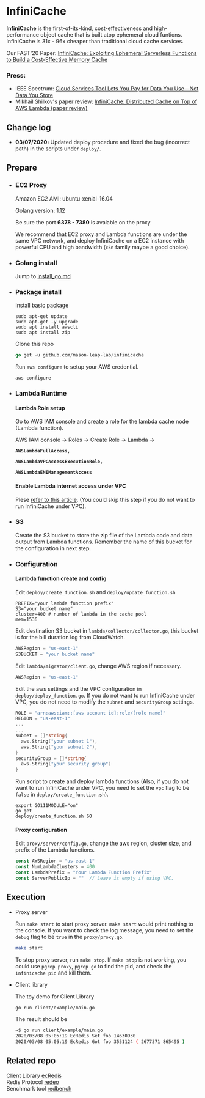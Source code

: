 # InfiniCache

**InfiniCache** is the first-of-its-kind, cost-effectiveness and high-performance object cache that is built atop ephemeral cloud funtions. InfiniCache is 31x - 96x cheaper than traditional cloud cache services.

Our FAST'20 Paper: [InfiniCache: Exploiting Ephemeral Serverless Functions to Build a Cost-Effective Memory Cache](https://www.usenix.org/conference/fast20/presentation/wang-ao)


### Press:
* IEEE Spectrum: [Cloud Services Tool Lets You Pay for Data You Use—Not Data You Store](https://spectrum.ieee.org/tech-talk/computing/networks/pay-cloud-services-data-tool-news)
* Mikhail Shilkov's paper review: [InfiniCache: Distributed Cache on Top of AWS Lambda (paper review)](https://mikhail.io/2020/03/infinicache-distributed-cache-on-aws-lambda/)

## Change log

- **03/07/2020:** Updated deploy procedure and fixed the bug (incorrect path) in the scripts under `deploy/`.

## Prepare

- ### EC2 Proxy

  Amazon EC2 AMI: ubuntu-xenial-16.04

  Golang version: 1.12

  Be sure the port **6378 - 7380** is avaiable on the proxy

  We recommend that EC2 proxy and Lambda functions are under the same VPC network, and deploy InfiniCache on a EC2 instance with powerful CPU and high bandwidth (`c5n` family maybe a good choice).

- ### Golang install

  Jump to [install_go.md](https://github.com/mason-leap-lab/infinicache/blob/master/install_go.md)

- ### Package install

  Install basic package
  ```shell
  sudo apt-get update
  sudo apt-get -y upgrade
  sudo apt install awscli
  sudo apt install zip
  ```

  Clone this repo
  ```go
  go get -u github.com/mason-leap-lab/infinicache
  ```

  Run `aws configure` to setup your AWS credential.

  ```shell
  aws configure
  ```

- ### Lambda Runtime

  #### Lambda Role setup

  Go to AWS IAM console and create a role for the lambda cache node (Lambda function).

  AWS IAM console -> Roles -> Create Role -> Lambda ->

  **`AWSLambdaFullAccess, `**

  **`AWSLambdaVPCAccessExecutionRole, `**

  **`AWSLambdaENIManagementAccess`**

  #### Enable Lambda internet access under VPC

  Plese [refer to this article](https://aws.amazon.com/premiumsupport/knowledge-center/internet-access-lambda-function/). (You could skip this step if you do not want to run InfiniCache under VPC).

- ### S3

  Create the S3 bucket to store the zip file of the Lambda code and data output from Lambda functions. Remember the name of this bucket for the configuration in next step.

- ### Configuration

  #### Lambda function create and config

  Edit `deploy/create_function.sh` and `deploy/update_function.sh`
  ```shell
  PREFIX="your lambda function prefix"
  S3="your bucket name"
  cluster=400 # number of lambda in the cache pool
  mem=1536
  ```

  Edit destination S3 bucket in `lambda/collector/collector.go`, this bucket is for the bill duration log from CloudWatch.
  ```go
  AWSRegion = "us-east-1"
  S3BUCKET = "your bucket name"
  ```

  Edit `lambda/migrator/client.go`,  change AWS region if necessary.
  ```go
  AWSRegion = "us-east-1"
  ```

  Edit the aws settings and the VPC configuration in `deploy/deploy_function.go`. If you do not want to run InfiniCache under VPC, you do not need to modify the `subnet` and `securityGroup` settings.

  ```go
  ROLE = "arn:aws:iam::[aws account id]:role/[role name]"
  REGION = "us-east-1"
  ...
  ...
  subnet = []*string{
    aws.String("your subnet 1"),
    aws.String("your subnet 2"),
  }
  securityGroup = []*string{
    aws.String("your security group")
  }
  ```

  Run script to create and deploy lambda functions (Also, if you do not want to run InfiniCache under VPC, you need to set the `vpc` flag to be `false` in `deploy/create_function.sh`).

  ```shell
  export GO111MODULE="on"
  go get
  deploy/create_function.sh 60
  ```

  #### Proxy configuration

  Edit `proxy/server/config.go`, change the aws region, cluster size, and prefix of the Lambda functions.
  ```go
  const AWSRegion = "us-east-1"
  const NumLambdaClusters = 400
  const LambdaPrefix = "Your Lambda Function Prefix"
  const ServerPublicIp = ""  // Leave it empty if using VPC.
  ```

## Execution

- Proxy server

  Run `make start` to start proxy server.  `make start` would print nothing to the console. If you want to check the log message, you need to set the `debug` flag to be `true` in the `proxy/proxy.go`.

  ```bash
  make start
  ```

  To stop proxy server, run `make stop`. If `make stop` is not working, you could use `pgrep proxy`, `pgrep go` to find the pid, and check the `infinicache pid` and kill them.

- Client library

  The toy demo for Client Library

  ```bash
  go run client/example/main.go
  ```

  The result should be

  ```bash
  ~$ go run client/example/main.go
  2020/03/08 05:05:19 EcRedis Set foo 14630930
  2020/03/08 05:05:19 EcRedis Got foo 3551124 ( 2677371 865495 )
  ```

## Related repo

Client Library [ecRedis](https://github.com/mason-leap-lab/infinicache/tree/master/client)  
Redis Protocol [redeo](https://github.com/mason-leap-lab/redeo)  
Benchmark tool [redbench](https://github.com/wangaoone/redbench)